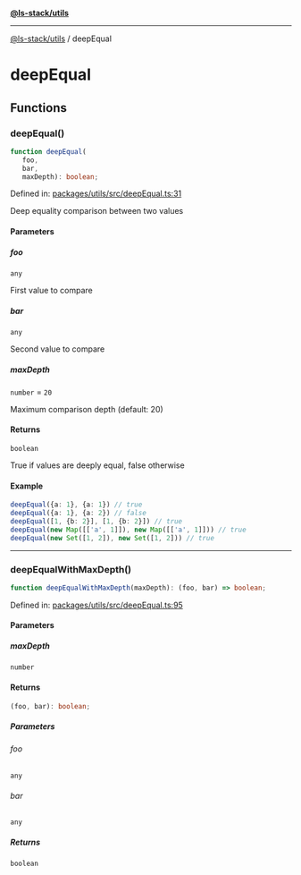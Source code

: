 [**@ls-stack/utils**](README.md)

***

[@ls-stack/utils](modules.md) / deepEqual

# deepEqual

## Functions

### deepEqual()

```ts
function deepEqual(
   foo, 
   bar, 
   maxDepth): boolean;
```

Defined in: [packages/utils/src/deepEqual.ts:31](https://github.com/lucasols/utils/blob/main/packages/utils/src/deepEqual.ts#L31)

Deep equality comparison between two values

#### Parameters

##### foo

`any`

First value to compare

##### bar

`any`

Second value to compare

##### maxDepth

`number` = `20`

Maximum comparison depth (default: 20)

#### Returns

`boolean`

True if values are deeply equal, false otherwise

#### Example

```ts
deepEqual({a: 1}, {a: 1}) // true
deepEqual({a: 1}, {a: 2}) // false
deepEqual([1, {b: 2}], [1, {b: 2}]) // true
deepEqual(new Map([['a', 1]]), new Map([['a', 1]])) // true
deepEqual(new Set([1, 2]), new Set([1, 2])) // true
```

***

### deepEqualWithMaxDepth()

```ts
function deepEqualWithMaxDepth(maxDepth): (foo, bar) => boolean;
```

Defined in: [packages/utils/src/deepEqual.ts:95](https://github.com/lucasols/utils/blob/main/packages/utils/src/deepEqual.ts#L95)

#### Parameters

##### maxDepth

`number`

#### Returns

```ts
(foo, bar): boolean;
```

##### Parameters

###### foo

`any`

###### bar

`any`

##### Returns

`boolean`
